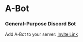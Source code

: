 # A-Bot

### General-Purpose Discord Bot

Add A-Bot to your server: [Invite Link](https://discord.com/api/oauth2/authorize?client_id=1053146260229591120&permissions=8&scope=bot%20applications.commands)